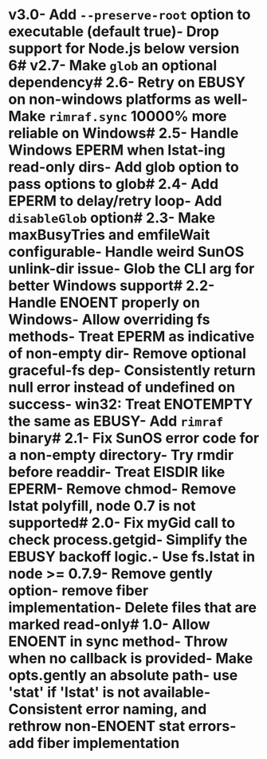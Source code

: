 # v3.0- Add `--preserve-root` option to executable (default true)- Drop support for Node.js below version 6# v2.7- Make `glob` an optional dependency# 2.6- Retry on EBUSY on non-windows platforms as well- Make `rimraf.sync` 10000% more reliable on Windows# 2.5- Handle Windows EPERM when lstat-ing read-only dirs- Add glob option to pass options to glob# 2.4- Add EPERM to delay/retry loop- Add `disableGlob` option# 2.3- Make maxBusyTries and emfileWait configurable- Handle weird SunOS unlink-dir issue- Glob the CLI arg for better Windows support# 2.2- Handle ENOENT properly on Windows- Allow overriding fs methods- Treat EPERM as indicative of non-empty dir- Remove optional graceful-fs dep- Consistently return null error instead of undefined on success- win32: Treat ENOTEMPTY the same as EBUSY- Add `rimraf` binary# 2.1- Fix SunOS error code for a non-empty directory- Try rmdir before readdir- Treat EISDIR like EPERM- Remove chmod- Remove lstat polyfill, node 0.7 is not supported# 2.0- Fix myGid call to check process.getgid- Simplify the EBUSY backoff logic.- Use fs.lstat in node >= 0.7.9- Remove gently option- remove fiber implementation- Delete files that are marked read-only# 1.0- Allow ENOENT in sync method- Throw when no callback is provided- Make opts.gently an absolute path- use 'stat' if 'lstat' is not available- Consistent error naming, and rethrow non-ENOENT stat errors- add fiber implementation